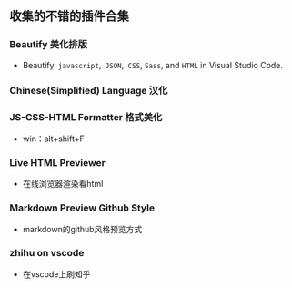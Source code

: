 ## 收集的不错的插件合集
### Beautify 美化排版
- Beautify` javascript`,` JSON`,` CSS`, `Sass`, and `HTML` in Visual Studio Code.

### Chinese(Simplified) Language 汉化

### JS-CSS-HTML Formatter 格式美化
- win：alt+shift+F

### Live HTML Previewer 
- 在线浏览器渲染看html
### Markdown Preview Github Style
- markdown的github风格预览方式

### zhihu on vscode
- 在vscode上刷知乎
